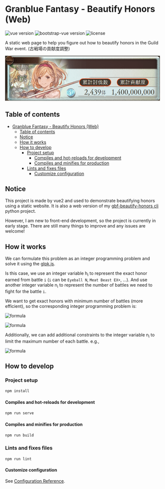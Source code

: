 # Granblue Fantasy - Beautify Honors (Web)

![vue version](https://img.shields.io/badge/vue-2.6.14-brightgreen)
![bootstrap-vue version](https://img.shields.io/badge/bootstrap--vue-2.22.0-brightgreen)
![license](https://img.shields.io/github/license/qq88976321/https://github.com/qq88976321/gbf-beautify-honors-web)

<!-- TODO: demo site -->
A static web page to help you figure out how to beautify honors in the Guild War event. (古戦場の貢献度調整)

![demo_sample](demo_sample.png)

## Table of contents
<!--ts-->
* [Granblue Fantasy - Beautify Honors (Web)](#granblue-fantasy---beautify-honors-web)
   * [Table of contents](#table-of-contents)
   * [Notice](#notice)
   * [How it works](#how-it-works)
   * [How to develop](#how-to-develop)
      * [Project setup](#project-setup)
         * [Compiles and hot-reloads for development](#compiles-and-hot-reloads-for-development)
         * [Compiles and minifies for production](#compiles-and-minifies-for-production)
      * [Lints and fixes files](#lints-and-fixes-files)
         * [Customize configuration](#customize-configuration)
<!--te-->

## Notice

This project is made by vue2 and used to demonstrate beautifying honors using a static website. It is also a web version of my [gbf-beautify-honors cli](https://github.com/qq88976321/gbf-beautify-honors) python project.

However, I am new to front-end development, so the project is currently in early stage. There are still many things to improve and any issues are welcome!

## How it works

We can formulate this problem as an integer programming problem and solve it using the [glpk.js](https://github.com/jvail/glpk.js).

Is this case, we use an integer variable h<sub>i</sub> to represent the exact honor earned from battle `i` (`i` can be `Eyeball N`, `Meat Beast EX+`, ...).
And use another integer variable n<sub>i</sub> to represent the number of battles we need to fight for the battle `i`.

We want to get exact honors with minimum number of battles (more efficient), so the corresponding integer programming problem is:

<!-- Minimize\ \displaystyle\sum_{i} n_i -->
![formula](https://render.githubusercontent.com/render/math?math=Minimize%5C%20%5Cdisplaystyle%5Csum_%7Bi%7D%20n_i)

<!-- Subject\ to\ \displaystyle\sum_{i} h_i\times n_i -->
![formula](https://render.githubusercontent.com/render/math?math=Subject%5C%20to%5C%20%5Cdisplaystyle%5Csum_%7Bi%7D%20h_i%5Ctimes%20n_i%20%3D%20expected%5C_honor)

Additionally, we can add additional constraints to the integer variable n<sub>i</sub> to limit the maximum number of each battle. e.g.,

![formula](https://render.githubusercontent.com/render/math?math=0%E2%89%A4n_i%E2%89%A410)

## How to develop

### Project setup

```sh
npm install
```

#### Compiles and hot-reloads for development

```sh
npm run serve
```

#### Compiles and minifies for production

```sh
npm run build
```

### Lints and fixes files

```sh
npm run lint
```

#### Customize configuration

See [Configuration Reference](https://cli.vuejs.org/config/).
